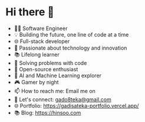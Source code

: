# Hi there 👋
- 👨‍💻 Software Engineer
- 💡 Building the future, one line of code at a time
- 🌐 Full-stack developer
- 🚀 Passionate about technology and innovation
- 📚 Lifelong learner
- 🎯 Solving problems with code
- 🌟 Open-source enthusiast
- 🤖 AI and Machine Learning explorer
- 🎮 Gamer by night
- 📫 How to reach me: Email me on
- 📧 Let's connect: gado8teka@gmail.com
- 🌐 Portfolio: https://gadisateka-portfolio.vercel.app/
- 📚 Blog: https://hinsoo.com  
